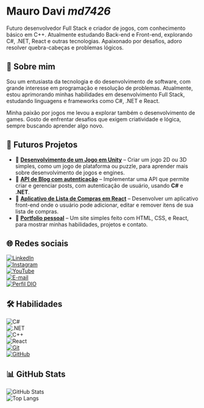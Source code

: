 # **Mauro Davi** *md7426*

Futuro desenvolvedor Full Stack e criador de jogos, com conhecimento básico em C++. Atualmente estudando Back-end e Front-end, explorando C#, .NET, React e outras tecnologias. Apaixonado por desafios, adoro resolver quebra-cabeças e problemas lógicos.

## 📝 Sobre mim  
Sou um entusiasta da tecnologia e do desenvolvimento de software, com grande interesse em programação e resolução de problemas. Atualmente, estou aprimorando minhas habilidades em desenvolvimento Full Stack, estudando linguagens e frameworks como C#, .NET e React.  

Minha paixão por jogos me levou a explorar também o desenvolvimento de games. Gosto de enfrentar desafios que exigem criatividade e lógica, sempre buscando aprender algo novo.  

## 🚀 Futuros Projetos  

- 🔹 **[Desenvolvimento de um Jogo em Unity](#)** – Criar um jogo 2D ou 3D simples, como um jogo de plataforma ou puzzle, para aprender mais sobre desenvolvimento de jogos e engines.  
- 🔹 **[API de Blog com autenticação](#)** – Implementar uma API que permite criar e gerenciar posts, com autenticação de usuário, usando **C#** e **.NET**.  
- 🔹 **[Aplicativo de Lista de Compras em React](#)** – Desenvolver um aplicativo front-end onde o usuário pode adicionar, editar e remover itens de sua lista de compras.  
- 🔹 **[Portfolio pessoal](#)** – Um site simples feito com HTML, CSS, e React, para mostrar minhas habilidades, projetos e contato.

## 🌐 Redes sociais  
[![LinkedIn](https://img.shields.io/badge/-LinkedIn-000?style=for-the-badge&logo=linkedin&logoColor=FF00F6)](EM_BREVE)  
[![Instagram](https://img.shields.io/badge/-Instagram-000?style=for-the-badge&logo=instagram&logoColor=FF0000)](https://www.instagram.com/davi_s_medeiros/)  
[![YouTube](https://img.shields.io/badge/-YouTube-000?style=for-the-badge&logo=youtube&logoColor=FF0000)](https://www.youtube.com/@md2959/featured)  
[![E-mail](https://img.shields.io/badge/-Email-000?style=for-the-badge&logo=microsoft-outlook&logoColor=E94D5F)](mailto:maurodavimedeiros1426@gmail.com)  
[![Perfil DIO](https://img.shields.io/badge/-Meu%20Perfil%20na%20DIO-30A3DC?style=for-the-badge)](https://www.dio.me/users/maurodavimedeiros)  

## 🛠️ Habilidades  
![C#](https://img.shields.io/badge/C%23-239120?style=for-the-badge&logo=c-sharp&logoColor=white)  
![.NET](https://img.shields.io/badge/.NET-5C2D91?style=for-the-badge&logo=.net&logoColor=white)  
![C++](https://img.shields.io/badge/C%2B%2B-00599C?style=for-the-badge&logo=c%2B%2B&logoColor=white)  
![React](https://img.shields.io/badge/React-000?style=for-the-badge&logo=react&logoColor=61DAFB)  
[![Git](https://img.shields.io/badge/Git-000?style=for-the-badge&logo=git&logoColor=E94D5F)](https://git-scm.com/doc)  
[![GitHub](https://img.shields.io/badge/GitHub-000?style=for-the-badge&logo=github&logoColor=30A3DC)](https://docs.github.com/)  

## 📊 GitHub Stats  
![GitHub Stats](https://github-readme-stats.vercel.app/api?username=md7426&theme=transparent&bg_color=000&border_color=30A3DC&show_icons=true&icon_color=30A3DC&title_color=E94D5F&text_color=FFF)  
![Top Langs](https://github-readme-stats-git-masterrstaa-rickstaa.vercel.app/api/top-langs/?username=md7426&layout=compact&bg_color=000&border_color=30A3DC&title_color=E94D5F&text_color=FFF)  
